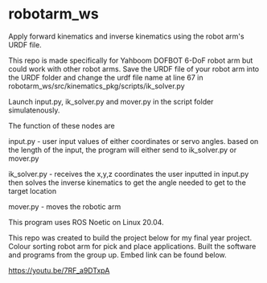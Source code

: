 # robotarm_ws

Apply forward kinematics and inverse kinematics using the robot arm's URDF file. 

This repo is made specifically for Yahboom DOFBOT 6-DoF robot arm but could work with other robot arms. Save the URDF file of your robot arm into the URDF folder and change the urdf file name at line 67 in robotarm_ws/src/kinematics_pkg/scripts/ik_solver.py

Launch input.py, ik_solver.py and mover.py in the script folder simulatenously.

The function of these nodes are

input.py - user input values of either coordinates or servo angles. based on the length of the input, the program will either send to ik_solver.py or mover.py

ik_solver.py - receives the x,y,z coordinates the user inputted in input.py then solves the inverse kinematics to get the angle needed to get to the target location

mover.py - moves the robotic arm

This program uses ROS Noetic on Linux 20.04.

This repo was created to build the project below for my final year project. Colour sorting robot arm for pick and place applications. Built the software and programs from the group up. Embed link can be found below.

https://youtu.be/7RF_a9DTxpA

